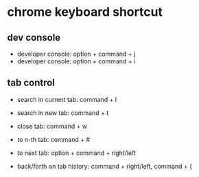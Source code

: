 # chrome keyboard shortcut

## dev console

- developer console: option + command + j
- developer console: option + command + i

## tab control

- search in current tab: command + l
- search in new tab: command + t
- close tab: command + w

- to n-th tab: command + #
- to next tab: option + command + right/left

- back/forth on tab history: command + right/left, command + { 